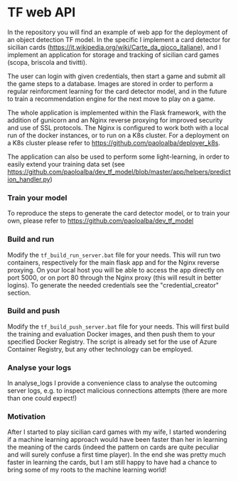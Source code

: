 # TF web API

In the repository you will find an example of web app for the deployment of an object detection TF model.
In the specific I implement a card detector for sicilian cards (https://it.wikipedia.org/wiki/Carte_da_gioco_italiane), and I implement an application for storage and tracking of sicilian card games (scopa, briscola and tivitti).

The user can login with given credentials, then start a game and submit all the game steps to a database.
Images are stored in order to perform a regular reinforcment learning for the card detector model, and in the future to train a recommendation engine for the next move to play on a game.

The whole application is implemented within the Flask framework, with the addition of gunicorn and an Nginx reverse proxying for improved security and use of SSL protocols.
The Nginx is configured to work both with a local run of the docker instances, or to run on a K8s cluster.
For a deployment on a K8s cluster please refer to https://github.com/paoloalba/deployer_k8s.

The application can also be used to perform some light-learning, in order to easily extend your training data set (see https://github.com/paoloalba/dev_tf_model/blob/master/app/helpers/prediction_handler.py)

### Train your model

To reproduce the steps to generate the card detector model, or to train your own, please refer to https://github.com/paoloalba/dev_tf_model

### Build and run

Modify the ```tf_build_run_server.bat``` file for your needs.
This will run two containers, respectively for the main flask app and for the Nginx reverse proxying.
On your local host you will be able to access the app directly on port 5000, or on port 80 through the Nginx proxy (this will result in better logins).
To generate the needed credentials see the "credential_creator" section.

### Build and push

Modify the ```tf_build_push_server.bat``` file for your needs.
This will first build the training and evaluation Docker images, and then push them to your specified Docker Registry.
The script is already set for the use of Azure Container Registry, but any other technology can be employed.

### Analyse your logs

In analyse_logs I provide a convenience class to analyse the outcoming server logs, e.g. to inspect malicious connections attempts (there are more than one could expect!)

### Motivation

After I started to play sicilian card games with my wife, I started wondering if a machine learning approach would have been faster than her in learning the meaning of the cards (indeed the pattern on cards are quite peculiar and will surely confuse a first time player).
In the end she was pretty much faster in learning the cards, but I am still happy to have had a chance to bring some of my roots to the machine learning world!

